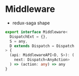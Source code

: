 # Middleware

- redux-saga shape

```typescript
export interface Middleware<
  DispatchExt = {},
  S = any,
  D extends Dispatch = Dispatch
> {
  (api: MiddlewareAPI<D, S>): (
    next: Dispatch<AnyAction>
  ) => (action: any) => any
}
```